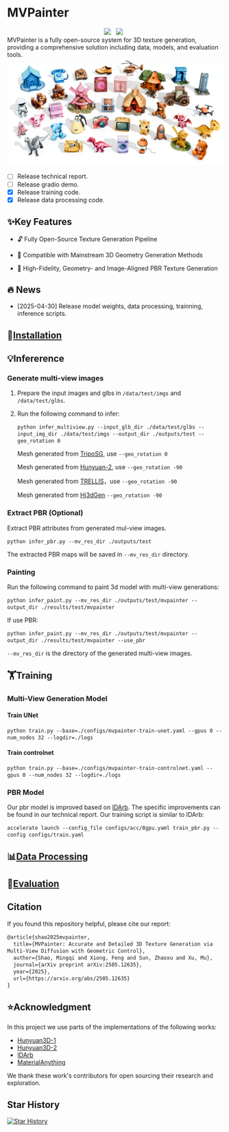 # MVPainter
<div align="center">
 <a href='https://huggingface.co/shaomq/MVPainter'><img src='https://img.shields.io/badge/%F0%9F%A4%97%20Hugging%20Face-Model-blue'></a> &nbsp;
 <a href='https://arxiv.org/pdf/2505.12635'><img src='https://img.shields.io/badge/arXiv-Coming Soon-b31b1b.svg'></a> &nbsp;

</div>
MVPainter is a fully open-source system for 3D texture generation, providing a comprehensive solution including data, models, and evaluation tools.

<img src="./assets/teaser.png" alt="Pipeline" width="800"/>



- [ ] Release technical report.
- [ ] Release gradio demo.
- [x] Release training code.
- [x] Release data processing code.

## ✨Key Features
* 🔓 Fully Open-Source Texture Generation Pipeline

* 🧩 Compatible with Mainstream 3D Geometry Generation Methods

* 🎨 High-Fidelity, Geometry- and Image-Aligned PBR Texture Generation


## 🔥 News

* [2025-04-30] Release model weights, data processing, trainning, inference scripts.

## 🔧[Installation](./MVPainter/INSTALL.md)

## 💡Infererence
### Generate multi-view images

1. Prepare the input images and glbs in `/data/test/imgs` and `/data/test/glbs`.

2. Run the following command to infer:
    ```
    python infer_multiview.py --input_glb_dir ./data/test/glbs --input_img_dir ./data/test/imgs --output_dir ./outputs/test --geo_rotation 0
    ```




    Mesh generated from [TripoSG](https://github.com/VAST-AI-Research/TripoSG), use `--geo_rotation 0`

    Mesh generated from [Hunyuan-2](https://github.com/Tencent/Hunyuan3D-2), use `--geo_rotation -90`

    Mesh generated from [TRELLIS](https://github.com/microsoft/TRELLIS)，use  `--geo_rotation -90`

    Mesh generated from [Hi3dGen](https://github.com/Stable-X/Hi3DGen)  `--geo_rotation -90`


### Extract PBR (Optional)
Extract PBR attributes from generated mul-view images.

```
python infer_pbr.py --mv_res_dir ./outputs/test
```

The extracted PBR maps will be saved in `--mv_res_dir` directory.



### Painting

Run the following command to paint 3d model with multi-view generations:

```
python infer_paint.py --mv_res_dir ./outputs/test/mvpainter --output_dir ./results/test/mvpainter
```
If use PBR:
```
python infer_paint.py --mv_res_dir ./outputs/test/mvpainter --output_dir ./results/test/mvpainter --use_pbr
```

`--mv_res_dir` is the directory of the generated multi-view images.



## 🏋️Training
### Multi-View Generation Model
#### Train UNet
```
python train.py --base=./configs/mvpainter-train-unet.yaml --gpus 0 --num_nodes 32 --logdir=./logs
```

#### Train controlnet
```
python train.py --base=./configs/mvpainter-train-controlnet.yaml --gpus 0 --num_nodes 32 --logdir=./logs
```

### PBR Model
Our pbr model is improved based on [IDArb](https://github.com/Lizb6626/IDArb). The specific improvements can be found in our technical report. Our training script is similar to IDArb:

```
accelerate launch --config_file configs/acc/8gpu.yaml train_pbr.py --config configs/train.yaml

```
## 📊[Data Processing](./data_process/README.md)

## 📝[Evaluation](./MVPainter/evaluation/README.md)


## Citation
If you found this repository helpful, please cite our report:

```
@article{shao2025mvpainter,
  title={MVPainter: Accurate and Detailed 3D Texture Generation via Multi-View Diffusion with Geometric Control},
  author={Shao, Mingqi and Xiong, Feng and Sun, Zhaoxu and Xu, Mu},
  journal={arXiv preprint arXiv:2505.12635},
  year={2025},
  url={https://arxiv.org/abs/2505.12635}
}
```
## ⭐️Acknowledgment

In this project we use parts of the implementations of the following works:
- [Hunyuan3D-1](https://github.com/Tencent/Hunyuan3D-1)
- [Hunyuan3D-2](https://github.com/Tencent/Hunyuan3D-2)
- [IDArb](https://github.com/Lizb6626/IDArb)
- [MaterialAnything](https://github.com/3DTopia/MaterialAnything)


We thank these work's contributors for open sourcing their research and exploration.

## Star History

[![Star History](https://api.star-history.com/svg?repos=amap-cvlab/MV-Painter&type=Date)](https://www.star-history.com/#amap-cvlab/MV-Painter&Date)
